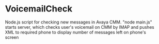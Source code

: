 # VoicemailCheck
Node.js script for checking new messages in Avaya CMM. "node main.js" starts server, which checks user's voicemail on CMM by IMAP and pushes XML to required phone to display number of messages left on phone's screen

